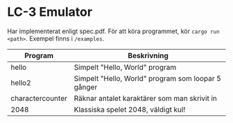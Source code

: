 # LC-3 Emulator

Har implementerat enligt spec.pdf. För att köra programmet, kör `cargo run <path>`. Exempel finns i `/examples`.

| Program    | Beskrivning |
| -------- | ------- |
| hello    | Simpelt "Hello, World" program   |
| hello2    | Simpelt "Hello, World" program som loopar 5 gånger    |
| charactercounter | Räknar antalet karaktärer som man skrivit in     |
| 2048  | Klassiska spelet 2048, väldigt kul!   |